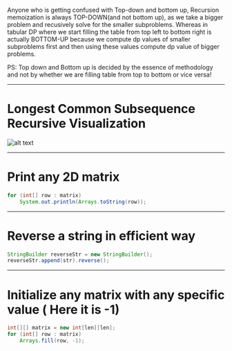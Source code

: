 Anyone who is getting confused with Top-down and bottom up, Recursion memoization is always TOP-DOWN(and not bottom up),
as we take a bigger problem and recusively solve for the smaller subproblems. Whereas in tabular DP where we start filling
the table from top left to bottom right is actually BOTTOM-UP because we compute dp values of smaller subproblems first and
then using these values compute dp value of bigger problems.

PS: Top down and Bottom up is decided by the essence of methodology and not by whether we are filling table from top to bottom or vice versa!

-----

# Longest Common Subsequence Recursive Visualization
![alt text](https://github.com/JaydipBarvaliya/DS_ALGO/blob/80eb53241a30053b43381b1a753ae68079aceabc/DP/Longest%20common%20subsequence%20Recursive.png?raw=true)

-----
# Print any 2D matrix
```java
for (int[] row : matrix)
    System.out.println(Arrays.toString(row));
```

-----
# Reverse a string in efficient way
```java
StringBuilder reverseStr = new StringBuilder();
reverseStr.append(str).reverse();
```

-----
# Initialize any matrix with any specific value ( Here it is -1)

```java
int[][] matrix = new int[len][len];
for (int[] row : matrix)
    Arrays.fill(row, -1);     
```
